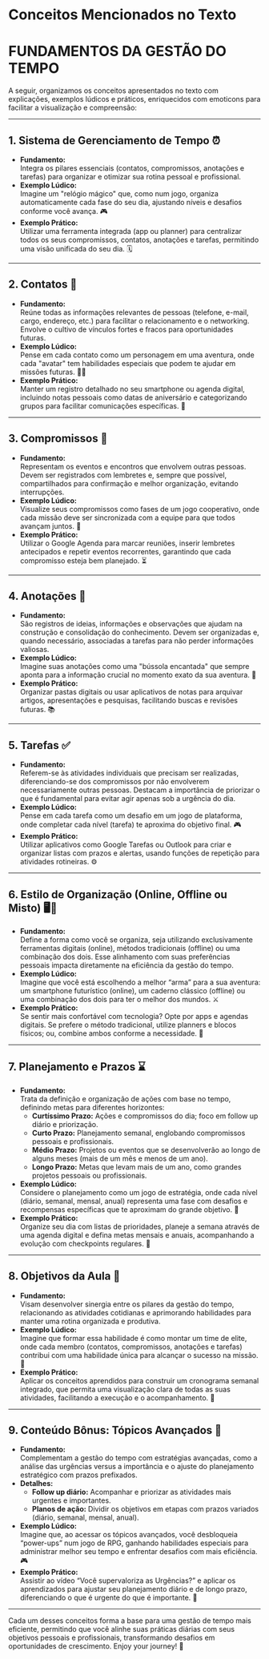 # Conceitos Mencionados no Texto

# FUNDAMENTOS DA GESTÃO DO TEMPO

A seguir, organizamos os conceitos apresentados no texto com explicações, exemplos lúdicos e práticos, enriquecidos com emoticons para facilitar a visualização e compreensão:

---

## 1. Sistema de Gerenciamento de Tempo ⏰
- **Fundamento:**  
  Integra os pilares essenciais (contatos, compromissos, anotações e tarefas) para organizar e otimizar sua rotina pessoal e profissional.
- **Exemplo Lúdico:**  
  Imagine um "relógio mágico" que, como num jogo, organiza automaticamente cada fase do seu dia, ajustando níveis e desafios conforme você avança. 🎮
- **Exemplo Prático:**  
  Utilizar uma ferramenta integrada (app ou planner) para centralizar todos os seus compromissos, contatos, anotações e tarefas, permitindo uma visão unificada do seu dia. 🗓️

---

## 2. Contatos 📇
- **Fundamento:**  
  Reúne todas as informações relevantes de pessoas (telefone, e-mail, cargo, endereço, etc.) para facilitar o relacionamento e o networking. Envolve o cultivo de vínculos fortes e fracos para oportunidades futuras.
- **Exemplo Lúdico:**  
  Pense em cada contato como um personagem em uma aventura, onde cada "avatar" tem habilidades especiais que podem te ajudar em missões futuras. 🕵️‍♀️
- **Exemplo Prático:**  
  Manter um registro detalhado no seu smartphone ou agenda digital, incluindo notas pessoais como datas de aniversário e categorizando grupos para facilitar comunicações específicas. 🤝

---

## 3. Compromissos 📅
- **Fundamento:**  
  Representam os eventos e encontros que envolvem outras pessoas. Devem ser registrados com lembretes e, sempre que possível, compartilhados para confirmação e melhor organização, evitando interrupções.
- **Exemplo Lúdico:**  
  Visualize seus compromissos como fases de um jogo cooperativo, onde cada missão deve ser sincronizada com a equipe para que todos avançam juntos. 🎲
- **Exemplo Prático:**  
  Utilizar o Google Agenda para marcar reuniões, inserir lembretes antecipados e repetir eventos recorrentes, garantindo que cada compromisso esteja bem planejado. ⏳

---

## 4. Anotações 📝
- **Fundamento:**  
  São registros de ideias, informações e observações que ajudam na construção e consolidação do conhecimento. Devem ser organizadas e, quando necessário, associadas a tarefas para não perder informações valiosas.
- **Exemplo Lúdico:**  
  Imagine suas anotações como uma "bússola encantada" que sempre aponta para a informação crucial no momento exato da sua aventura. 🧭
- **Exemplo Prático:**  
  Organizar pastas digitais ou usar aplicativos de notas para arquivar artigos, apresentações e pesquisas, facilitando buscas e revisões futuras. 📚

---

## 5. Tarefas ✅
- **Fundamento:**  
  Referem-se às atividades individuais que precisam ser realizadas, diferenciando-se dos compromissos por não envolverem necessariamente outras pessoas. Destacam a importância de priorizar o que é fundamental para evitar agir apenas sob a urgência do dia.
- **Exemplo Lúdico:**  
  Pense em cada tarefa como um desafio em um jogo de plataforma, onde completar cada nível (tarefa) te aproxima do objetivo final. 🎮
- **Exemplo Prático:**  
  Utilizar aplicativos como Google Tarefas ou Outlook para criar e organizar listas com prazos e alertas, usando funções de repetição para atividades rotineiras. ⚙️

---

## 6. Estilo de Organização (Online, Offline ou Misto) 🖥️📒
- **Fundamento:**  
  Define a forma como você se organiza, seja utilizando exclusivamente ferramentas digitais (online), métodos tradicionais (offline) ou uma combinação dos dois. Esse alinhamento com suas preferências pessoais impacta diretamente na eficiência da gestão do tempo.
- **Exemplo Lúdico:**  
  Imagine que você está escolhendo a melhor “arma” para a sua aventura: um smartphone futurístico (online), um caderno clássico (offline) ou uma combinação dos dois para ter o melhor dos mundos. ⚔️
- **Exemplo Prático:**  
  Se sentir mais confortável com tecnologia? Opte por apps e agendas digitais. Se prefere o método tradicional, utilize planners e blocos físicos; ou, combine ambos conforme a necessidade. 🔄

---

## 7. Planejamento e Prazos ⌛
- **Fundamento:**  
  Trata da definição e organização de ações com base no tempo, definindo metas para diferentes horizontes:
  - **Curtíssimo Prazo:** Ações e compromissos do dia; foco em follow up diário e priorização.
  - **Curto Prazo:** Planejamento semanal, englobando compromissos pessoais e profissionais.
  - **Médio Prazo:** Projetos ou eventos que se desenvolverão ao longo de alguns meses (mais de um mês e menos de um ano).
  - **Longo Prazo:** Metas que levam mais de um ano, como grandes projetos pessoais ou profissionais.
- **Exemplo Lúdico:**  
  Considere o planejamento como um jogo de estratégia, onde cada nível (diário, semanal, mensal, anual) representa uma fase com desafios e recompensas específicas que te aproximam do grande objetivo. 🏰
- **Exemplo Prático:**  
  Organize seu dia com listas de prioridades, planeje a semana através de uma agenda digital e defina metas mensais e anuais, acompanhando a evolução com checkpoints regulares. 📆

---

## 8. Objetivos da Aula 🎯
- **Fundamento:**  
  Visam desenvolver sinergia entre os pilares da gestão do tempo, relacionando as atividades cotidianas e aprimorando habilidades para manter uma rotina organizada e produtiva.
- **Exemplo Lúdico:**  
  Imagine que formar essa habilidade é como montar um time de elite, onde cada membro (contatos, compromissos, anotações e tarefas) contribui com uma habilidade única para alcançar o sucesso na missão. 💪
- **Exemplo Prático:**  
  Aplicar os conceitos aprendidos para construir um cronograma semanal integrado, que permita uma visualização clara de todas as suas atividades, facilitando a execução e o acompanhamento. 🤝

---

## 9. Conteúdo Bônus: Tópicos Avançados 🚀
- **Fundamento:**  
  Complementam a gestão do tempo com estratégias avançadas, como a análise das urgências versus a importância e o ajuste do planejamento estratégico com prazos prefixados.
- **Detalhes:**  
  - **Follow up diário:** Acompanhar e priorizar as atividades mais urgentes e importantes.  
  - **Planos de ação:** Dividir os objetivos em etapas com prazos variados (diário, semanal, mensal, anual).
- **Exemplo Lúdico:**  
  Imagine que, ao acessar os tópicos avançados, você desbloqueia “power-ups” num jogo de RPG, ganhando habilidades especiais para administrar melhor seu tempo e enfrentar desafios com mais eficiência. 🎮
- **Exemplo Prático:**  
  Assistir ao vídeo “Você supervaloriza as Urgências?” e aplicar os aprendizados para ajustar seu planejamento diário e de longo prazo, diferenciando o que é urgente do que é importante. 🎥

---

Cada um desses conceitos forma a base para uma gestão de tempo mais eficiente, permitindo que você alinhe suas práticas diárias com seus objetivos pessoais e profissionais, transformando desafios em oportunidades de crescimento. Enjoy your journey! 🌟